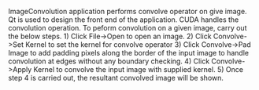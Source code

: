 ImageConvolution application performs convolve operator on give image.
Qt is used to design the front end of the application.
CUDA handles the convolution operation.
	To peform convolution on a given image, carry out the below steps.
	1) Click File->Open to open an image.
	2) Click Convolve->Set Kernel to set the kernel for convolve operator
	3) Click Convolve->Pad Image to add padding pixels along the border of
	   the input image to handle convolution at edges without any boundary checking.
	4) Click Convolve->Apply Kernel to convolve the input image with supplied kernel.
	5) Once step 4 is carried out, the resultant convolved image will be shown.